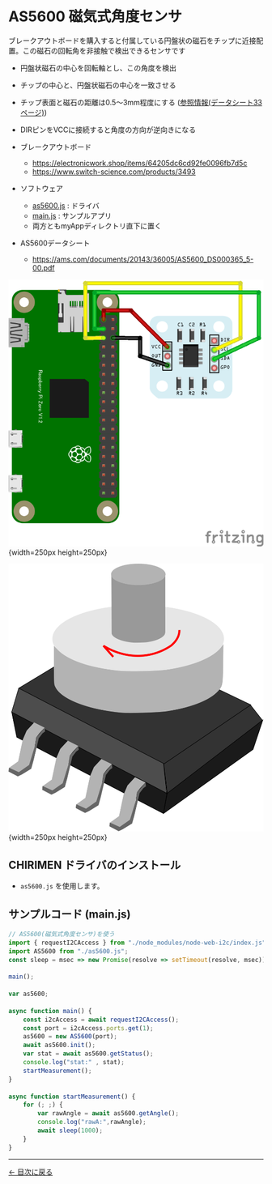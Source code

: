 # AS5600 磁気式角度センサ

ブレークアウトボードを購入すると付属している円盤状の磁石をチップに近接配置。この磁石の回転角を非接触で検出できるセンサです

* 円盤状磁石の中心を回転軸とし、この角度を検出
* チップの中心と、円盤状磁石の中心を一致させる
* チップ表面と磁石の距離は0.5～3mm程度にする ([参照情報(データシート33ページ)](https://ams.com/documents/20143/36005/AS5600_DS000365_5-00.pdf#page=34))
* DIRピンをVCCに接続すると角度の方向が逆向きになる
* ブレークアウトボード
  * https://electronicwork.shop/items/64205dc6cd92fe0096fb7d5c
  * https://www.switch-science.com/products/3493

* ソフトウェア
  * [as5600.js](https://raw.githubusercontent.com/chirimen-oh/chirimen-drivers/master/packages/as5600/as5600.js) : ドライバ
  * [main.js](main.js) : サンプルアプリ
  * 両方ともmyAppディレクトリ直下に置く

* AS5600データシート
  * https://ams.com/documents/20143/36005/AS5600_DS000365_5-00.pdf

![AS5600.png](AS5600.png){width=250px height=250px}

![AS5600_drawing.svg](AS5600_drawing.svg){width=250px height=250px}

## CHIRIMEN ドライバのインストール

- `as5600.js` を使用します。

## サンプルコード (main.js)

```javascript
// AS5600(磁気式角度センサ)を使う
import { requestI2CAccess } from "./node_modules/node-web-i2c/index.js";
import AS5600 from "./as5600.js";
const sleep = msec => new Promise(resolve => setTimeout(resolve, msec));

main();

var as5600;

async function main() {
    const i2cAccess = await requestI2CAccess();
    const port = i2cAccess.ports.get(1);
    as5600 = new AS5600(port);
    await as5600.init();
    var stat = await as5600.getStatus();
    console.log("stat:" , stat);
    startMeasurement();
}

async function startMeasurement() {
    for (; ;) {
        var rawAngle = await as5600.getAngle();
        console.log("rawA:",rawAngle);
        await sleep(1000);
    }
}
```


---
[← 目次に戻る](../index.md)
